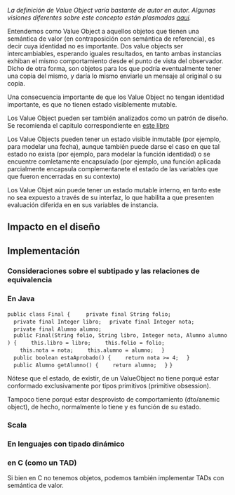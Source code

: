 *La definición de Value Object varía bastante de autor en autor. Algunas visiones diferentes sobre este concepto están plasmadas [aquí](http://c2.com/cgi/wiki?ValueObject).*

Entendemos como Value Object a aquellos objetos que tienen una semántica de valor (en contraposición con semántica de referencia), es decir cuya identidad no es importante. Dos value objects ser intercambiables, esperando iguales resultados, en tanto ambas instancias exhiban el mismo comportamiento desde el punto de vista del observador. Dicho de otra forma, son objetos para los que podría eventualmente tener una copia del mismo, y daría lo mismo enviarle un mensaje al original o su copia.

Una consecuencia importante de que los Value Object no tengan identidad importante, es que no tienen estado visiblemente mutable.

Los Value Object pueden ser también analizados como un patrón de diseño. Se recomienda el capitulo correspondiente en [este libro](http://homepages.mcs.vuw.ac.nz/~tk/fps/fps-sans-escher.pdf)

Los Value Objects pueden tener un estado visible inmutable (por ejemplo, para modelar una fecha), aunque también puede darse el caso en que tal estado no exista (por ejemplo, para modelar la función identidad) o se encuentre comletamente encapsulado (por ejemplo, una función aplicada parcialmente encapsula complementanete el estado de las variables que que fueron encerradas en su contexto)

Los Value Objet aún puede tener un estado mutable interno, en tanto este no sea expuesto a través de su interfaz, lo que habilita a que presenten evaluación diferida en en sus variables de instancia.

Impacto en el diseño
--------------------

Implementación
--------------

### Consideraciones sobre el subtipado y las relaciones de equivalencia

### En Java

`public class Final {`
`  `
`  private final String folio;`
`  private final Integer libro;`
`  private final Integer nota;`
`  private final Alumno alumno;`
`  `
`  public Final(String folio, String libro, Integer nota, Alumno alumno) {`
`    this.libro = libro;`
`    this.folio = folio;`
`    this.nota = nota;`
`    this.alumno = alumno;`
`  }`
`  public boolean estaAprobado() {`
`    return nota >= 4;`
`  }`
`  public Alumno getAlumno() {`
`    return alumno;`
`  }`
`}`

Nótese que el estado, de existir, de un ValueObject no tiene porqué estar conformado exclusivamente por tipos primitivos (primitive obsession).

Tampoco tiene porqué estar desprovisto de comportamiento (dto/anemic object), de hecho, normalmente lo tiene y es función de su estado.

### Scala

### En lenguajes con tipado dinámico

### en C (como un TAD)

Si bien en C no tenemos objetos, podemos también implementar TADs con semántica de valor.
